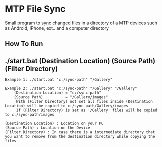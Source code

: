 MTP File Sync
=============

Small program to sync changed files in a directory of a MTP devices such as Android, iPhone, ext.. and a computer directory

How To Run
----------

<h2>./start.bat (Destination Location) (Source Path) (Filter Directory)</h2>

    Example 1: ./start.bat "c:/sync-path" "/Gallery"

    Example 2: ./start.bat "c:/sync-path" "/Gallery" "/Gallery"
        (Destination Location) = "c:/sync-path"
        (Source Path)          = "/Gallery/images"
         With (Filter Directory) not set all files inside (Destination Location) will be copied to c:/sync-path/Gallery/images
         If (Filter Directory) is set as '/Gallery' files will be copied to c:/sync-path/images

    (Destination Location) : Location on your PC
    (Source Path) : Location on the Device
    (Filter Directory) : In case there is a intermediate directory that you want to remove from the destination directory while copying the files


